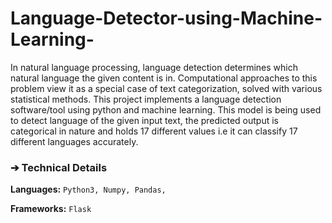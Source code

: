 # Language-Detector-using-Machine-Learning-

In natural language processing, language detection determines which natural language the given content is in. Computational approaches to
this problem view it as a special case of text categorization, solved with
various statistical methods.
This project implements a language detection software/tool using python and machine learning. This model is being used to detect language of the given input text, the predicted output is categorical in
nature and holds 17 different values i.e it can classify 17 different languages accurately.

### ➔ Technical Details
**Languages:**
```Python3, Numpy, Pandas, ```

**Frameworks:** 
```Flask```

